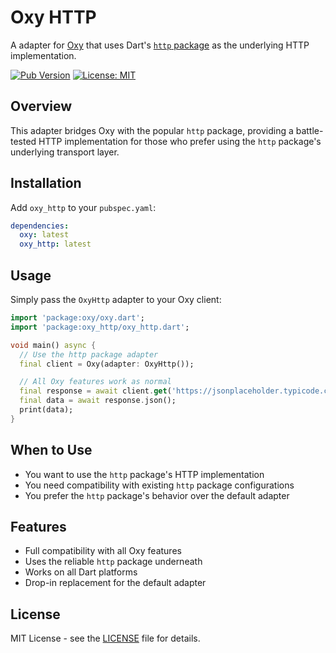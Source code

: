 # Oxy HTTP

A adapter for [Oxy](https://github.com/medz/oxy) that uses Dart's [`http` package](https://pub.dev/packages/http) as the underlying HTTP implementation.

[![Pub Version](https://img.shields.io/pub/v/oxy_http)](https://pub.dev/packages/oxy_http)
[![License: MIT](https://img.shields.io/badge/License-MIT-yellow.svg)](LICENSE)

## Overview

This adapter bridges Oxy with the popular `http` package, providing a battle-tested HTTP implementation for those who prefer using the `http` package's underlying transport layer.

## Installation

Add `oxy_http` to your `pubspec.yaml`:

```yaml
dependencies:
  oxy: latest
  oxy_http: latest
```

## Usage

Simply pass the `OxyHttp` adapter to your Oxy client:

```dart
import 'package:oxy/oxy.dart';
import 'package:oxy_http/oxy_http.dart';

void main() async {
  // Use the http package adapter
  final client = Oxy(adapter: OxyHttp());

  // All Oxy features work as normal
  final response = await client.get('https://jsonplaceholder.typicode.com/posts/1');
  final data = await response.json();
  print(data);
}
```

## When to Use

- You want to use the `http` package's HTTP implementation
- You need compatibility with existing `http` package configurations
- You prefer the `http` package's behavior over the default adapter

## Features

- Full compatibility with all Oxy features
- Uses the reliable `http` package underneath
- Works on all Dart platforms
- Drop-in replacement for the default adapter

## License

MIT License - see the [LICENSE](LICENSE) file for details.
